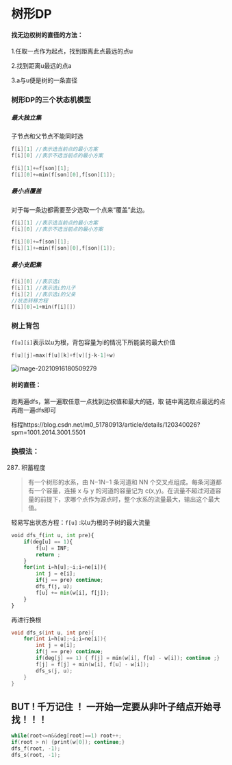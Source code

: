 # 树形DP

#### 找无边权树的直径的方法：

1.任取一点作为起点，找到距离此点最远的点u

2.找到距离u最远的点a

3.a与u便是树的一条直径



### 树形DP的三个状态机模型

##### 最大独立集

子节点和父节点不能同时选

```cpp
f[i][1] //表示选当前点的最小方案
f[i][0] //表示不选当前点的最小方案
    
f[i][1]+=f[son][1];
f[i][0]+=min(f[son][0],f[son][1]);
```

##### 最小点覆盖

对于每一条边都需要至少选取一个点来“覆盖”此边。

```cpp
f[i][1] //表示选当前点的最小方案
f[i][0] //表示不选当前点的最小方案
    
f[i][0]+=f[son][1];
f[i][1]+=min(f[son][0],f[son][1]);
```



##### 最小支配集

```cpp
f[i][0] //表示选i
f[i][1] //表示选i的儿子
f[i][2] //表示选i的父亲
//状态转移方程
f[i][0]=1+min(f[i][])
```



### 树上背包

`f[u][i]`表示以u为根，背包容量为i的情况下所能装的最大价值

```cpp
f[u][j]=max(f[u][k]+f[v][j-k-1]+w)
```

![image-20210916180509279](C:\Users\Henry\AppData\Roaming\Typora\typora-user-images\image-20210916180509279.png)



#### 树的直径：

跑两遍dfs，第一遍取任意一点找到边权值和最大的链，取 链中离选取点最远的点再跑一遍dfs即可

标程https://blog.csdn.net/m0_51780913/article/details/120340026?spm=1001.2014.3001.5501



### 换根法：

287. 积蓄程度

> 有一个树形的水系，由 N−1N−1 条河道和 NN 个交叉点组成。每条河道都有一个容量，连接 x 与 y 的河道的容量记为 c(x,y)。在流量不超过河道容量的前提下，求哪个点作为源点时，整个水系的流量最大，输出这个最大值。

轻易写出状态方程：`f[u]` :以u为根的子树的最大流量

```python
void dfs_f(int u, int pre){
    if(deg[u] == 1){
        f[u] = INF;
        return ;
    }
    for(int i=h[u];~i;i=ne[i]){
        int j = e[i];
        if(j == pre) continue;
        dfs_f(j, u);
        f[u] += min(w[i], f[j]);
    }
}
```

再进行换根

```cpp
void dfs_s(int u, int pre){
    for(int i=h[u];~i;i=ne[i]){
        int j = e[i];
        if(j == pre) continue;
        if(deg[j] == 1) { f[j] = min(w[i], f[u] - w[i]); continue ;}
        f[j] = f[j] + min(w[i], f[u] - w[i]);
        dfs_s(j, u);
    }
}
```

## BUT ! 千万记住 ！ 一开始一定要从非叶子结点开始寻找！！！

```cpp
while(root<=n&&deg[root]==1) root++;
if(root > n) {print(w[0]); continue;}
dfs_f(root, -1);
dfs_s(root, -1);
```

